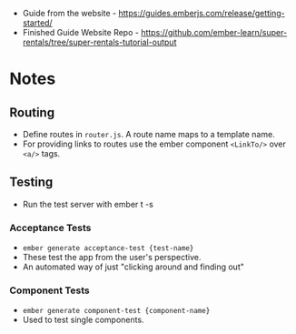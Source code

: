 - Guide from the website - https://guides.emberjs.com/release/getting-started/
- Finished Guide Website Repo - https://github.com/ember-learn/super-rentals/tree/super-rentals-tutorial-output

# Notes

## Routing
- Define routes in `router.js`. A route name maps to a template name.
- For providing links to routes use the ember component `<LinkTo/>` over `<a/>` tags.

## Testing
- Run the test server with ember t -s

### Acceptance Tests
- `ember generate acceptance-test {test-name}`
- These test the app from the user's perspective. 
- An automated way of just "clicking around and finding out"

### Component Tests
- `ember generate component-test {component-name}`
- Used to test single components.